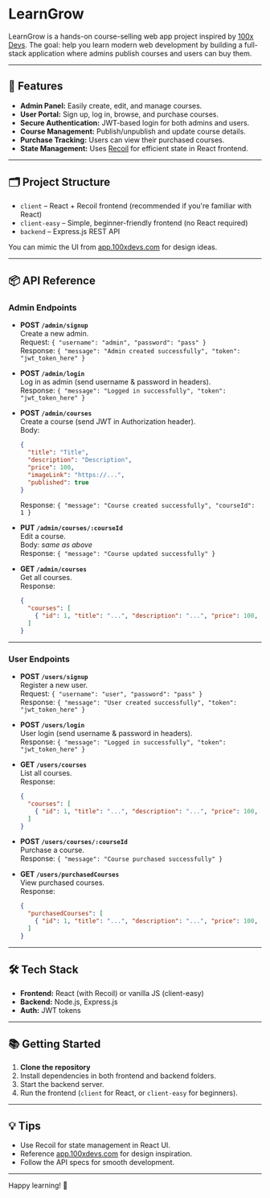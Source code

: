 # LearnGrow

LearnGrow is a hands-on course-selling web app project inspired by [100x Devs](https://app.100xdevs.com). The goal: help you learn modern web development by building a full-stack application where admins publish courses and users can buy them.

---

## 🚀 Features

- **Admin Panel:** Easily create, edit, and manage courses.
- **User Portal:** Sign up, log in, browse, and purchase courses.
- **Secure Authentication:** JWT-based login for both admins and users.
- **Course Management:** Publish/unpublish and update course details.
- **Purchase Tracking:** Users can view their purchased courses.
- **State Management:** Uses [Recoil](https://recoiljs.org/) for efficient state in React frontend.

---

## 🗂️ Project Structure

- `client` – React + Recoil frontend (recommended if you're familiar with React)
- `client-easy` – Simple, beginner-friendly frontend (no React required)
- `backend` – Express.js REST API

You can mimic the UI from [app.100xdevs.com](https://app.100xdevs.com) for design ideas.

---

## 📦 API Reference

### Admin Endpoints

- **POST `/admin/signup`**  
  Create a new admin.  
  Request: `{ "username": "admin", "password": "pass" }`  
  Response: `{ "message": "Admin created successfully", "token": "jwt_token_here" }`

- **POST `/admin/login`**  
  Log in as admin (send username & password in headers).  
  Response: `{ "message": "Logged in successfully", "token": "jwt_token_here" }`

- **POST `/admin/courses`**  
  Create a course (send JWT in Authorization header).  
  Body:  
  ```json
  {
    "title": "Title",
    "description": "Description",
    "price": 100,
    "imageLink": "https://...",
    "published": true
  }
  ```
  Response: `{ "message": "Course created successfully", "courseId": 1 }`

- **PUT `/admin/courses/:courseId`**  
  Edit a course.  
  Body: *same as above*  
  Response: `{ "message": "Course updated successfully" }`

- **GET `/admin/courses`**  
  Get all courses.  
  Response:  
  ```json
  {
    "courses": [
      { "id": 1, "title": "...", "description": "...", "price": 100, "imageLink": "...", "published": true }
    ]
  }
  ```

---

### User Endpoints

- **POST `/users/signup`**  
  Register a new user.  
  Request: `{ "username": "user", "password": "pass" }`  
  Response: `{ "message": "User created successfully", "token": "jwt_token_here" }`

- **POST `/users/login`**  
  User login (send username & password in headers).  
  Response: `{ "message": "Logged in successfully", "token": "jwt_token_here" }`

- **GET `/users/courses`**  
  List all courses.  
  Response:  
  ```json
  {
    "courses": [
      { "id": 1, "title": "...", "description": "...", "price": 100, "imageLink": "...", "published": true }
    ]
  }
  ```

- **POST `/users/courses/:courseId`**  
  Purchase a course.  
  Response: `{ "message": "Course purchased successfully" }`

- **GET `/users/purchasedCourses`**  
  View purchased courses.  
  Response:  
  ```json
  {
    "purchasedCourses": [
      { "id": 1, "title": "...", "description": "...", "price": 100, "imageLink": "...", "published": true }
    ]
  }
  ```

---

## 🛠️ Tech Stack

- **Frontend:** React (with Recoil) or vanilla JS (client-easy)
- **Backend:** Node.js, Express.js
- **Auth:** JWT tokens

---

## 📚 Getting Started

1. **Clone the repository**
2. Install dependencies in both frontend and backend folders.
3. Start the backend server.
4. Run the frontend (`client` for React, or `client-easy` for beginners).

---

## 💡 Tips

- Use Recoil for state management in React UI.
- Reference [app.100xdevs.com](https://app.100xdevs.com) for design inspiration.
- Follow the API specs for smooth development.

---

Happy learning! 🚀
